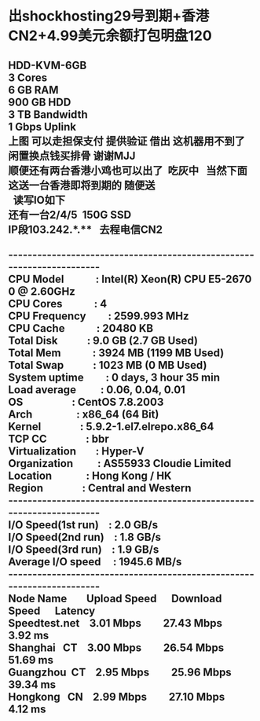 # 出shockhosting29号到期+香港CN2+4.99美元余额打包明盘120


HDD-KVM-6GB<br />
3 Cores<br />
6 GB RAM<br />
900 GB HDD<br />
3 TB Bandwidth<br />
1 Gbps Uplink<br />
<img id="aimg_wemvR" onclick="zoom(this, this.src, 0, 0, 0)" class="zoom" src="https://i.loli.net/2020/11/13/jRtzUdgwArITnJ9.png" onmouseover="img_onmouseoverfunc(this)" onload="thumbImg(this)" border="0" alt="" /><br />
<img id="aimg_XcJfg" onclick="zoom(this, this.src, 0, 0, 0)" class="zoom" src="https://i.loli.net/2020/11/13/uzXW9FCkRUwo18p.png" onmouseover="img_onmouseoverfunc(this)" onload="thumbImg(this)" border="0" alt="" /><br />
<img id="aimg_rOOoH" onclick="zoom(this, this.src, 0, 0, 0)" class="zoom" src="https://i.loli.net/2020/11/13/GRnwmj24L5WToVc.png" onmouseover="img_onmouseoverfunc(this)" onload="thumbImg(this)" border="0" alt="" /><br />
上图 可以走担保支付 提供验证 借出 这机器用不到了 闲置换点钱买排骨 谢谢MJJ<img src="static/image/smiley/default/lol.gif" smilieid="12" border="0" alt="" /> <br />
顺便还有两台香港小鸡也可以出了&nbsp;&nbsp;吃灰中&nbsp; &nbsp;当然下面这送一台香港即将到期的 随便送&nbsp;&nbsp;<br />
&nbsp;&nbsp;读写IO如下 <br />
还有一台2/4/5&nbsp;&nbsp;150G SSD<br />
IP段103.242.*.**&nbsp; &nbsp;去程电信CN2<br />
<br />
----------------------------------------------------------------------<br />
CPU Model             : Intel(R) Xeon(R) CPU E5-2670 0 @ 2.60GHz<br />
CPU Cores             : 4<br />
CPU Frequency         : 2599.993 MHz<br />
CPU Cache             : 20480 KB<br />
Total Disk            : 9.0 GB (2.7 GB Used)<br />
Total Mem             : 3924 MB (1199 MB Used)<br />
Total Swap            : 1023 MB (0 MB Used)<br />
System uptime         : 0 days, 3 hour 35 min<br />
Load average          : 0.06, 0.04, 0.01<br />
OS                    : CentOS 7.8.2003<br />
Arch                  : x86_64 (64 Bit)<br />
Kernel                : 5.9.2-1.el7.elrepo.x86_64<br />
TCP CC                : bbr<br />
Virtualization        : Hyper-V<br />
Organization          : AS55933 Cloudie Limited<br />
Location              : Hong Kong / HK<br />
Region                : Central and Western<br />
----------------------------------------------------------------------<br />
I/O Speed(1st run)    : 2.0 GB/s<br />
I/O Speed(2nd run)    : 1.8 GB/s<br />
I/O Speed(3rd run)    : 1.9 GB/s<br />
Average I/O speed     : 1945.6 MB/s<br />
----------------------------------------------------------------------<br />
Node Name        Upload Speed      Download Speed      Latency     <br />
Speedtest.net    3.01 Mbps         27.43 Mbps          3.92 ms     <br />
Shanghai   CT    3.00 Mbps         26.54 Mbps          51.69 ms   <br />
Guangzhou  CT    2.95 Mbps         25.96 Mbps          39.34 ms   <br />
Hongkong   CN    2.99 Mbps         27.10 Mbps          4.12 ms     <br />
----------------------------------------------------------------------
